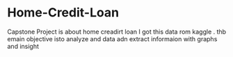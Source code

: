 # Home-Credit-Loan
Capstone Project is about home creadirt loan I got this data rom kaggle . thb emain objective isto analyze and data adn extract informaion with graphs and insight
